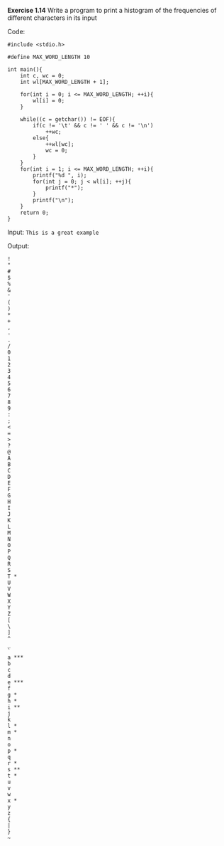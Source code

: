 **Exercise 1.14**
Write a program to print a histogram of the frequencies of different characters in its input

Code:  
```
#include <stdio.h>

#define MAX_WORD_LENGTH 10

int main(){
    int c, wc = 0;
    int wl[MAX_WORD_LENGTH + 1];

    for(int i = 0; i <= MAX_WORD_LENGTH; ++i){
        wl[i] = 0;
    }

    while((c = getchar()) != EOF){
        if(c != '\t' && c != ' ' && c != '\n')
            ++wc;
        else{
            ++wl[wc]; 
            wc = 0;
        }
    }
    for(int i = 1; i <= MAX_WORD_LENGTH; ++i){
        printf("%d ", i);
        for(int j = 0; j < wl[i]; ++j){
            printf("*");
        }
        printf("\n");
    }
    return 0;
}
```

Input: 
`This is a great example`

Output:  
```
! 
" 
# 
$ 
% 
& 
' 
( 
) 
* 
+ 
, 
- 
. 
/ 
0 
1 
2 
3 
4 
5 
6 
7 
8 
9 
: 
; 
< 
= 
> 
? 
@ 
A 
B 
C 
D 
E 
F 
G 
H 
I 
J 
K 
L 
M 
N 
O 
P 
Q 
R 
S 
T *
U 
V 
W 
X 
Y 
Z 
[ 
\ 
] 
^ 
_ 
` 
a ***
b 
c 
d 
e ***
f 
g *
h *
i **
j 
k 
l *
m *
n 
o 
p *
q 
r *
s **
t *
u 
v 
w 
x *
y 
z 
{ 
| 
} 
~
```